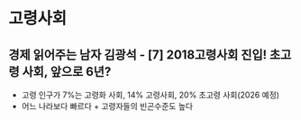# 고령사회
## 경제 읽어주는 남자 김광석 - [7] 2018고령사회 진입! 초고령 사회, 앞으로 6년?
* 고령 인구가 7%는 고령화 사회, 14% 고령사회, 20% 초고령 사회(2026 예정)
* 어느 나라보다 빠르다 + 고령자들의 빈곤수준도 높다